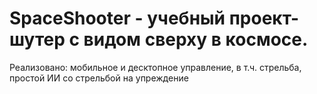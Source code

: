 # SpaceShooter - учебный проект-шутер с видом сверху в космосе. 
Реализовано: мобильное и десктопное управление, в т.ч. стрельба, простой ИИ со стрельбой на упреждение
